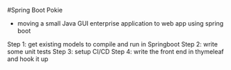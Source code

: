 #Spring Boot Pokie
- moving a small Java GUI enterprise application to web app using spring boot

Step 1: get existing models to compile and run in Springboot 
Step 2: write some unit tests 
Step 3: setup CI/CD
Step 4: write the front end in thymeleaf and hook it up
